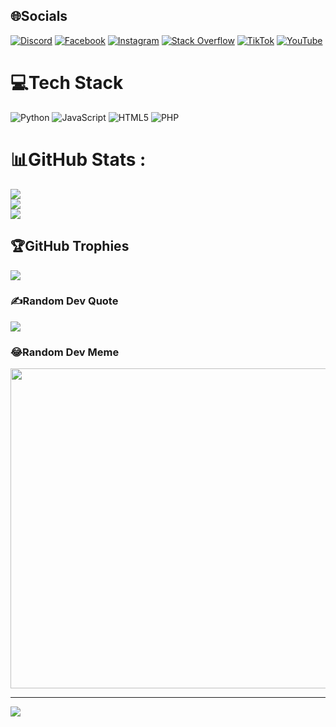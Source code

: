 
## 🌐Socials
[![Discord](https://img.shields.io/badge/Discord-%237289DA.svg?logo=discord&logoColor=white)](htttps://discord.gg/https://discord.gg/Cu77znga2j) [![Facebook](https://img.shields.io/badge/Facebook-%231877F2.svg?logo=Facebook&logoColor=white)](https://facebook.com/TranNguyenTrungHieu.ProVip) [![Instagram](https://img.shields.io/badge/Instagram-%23E4405F.svg?logo=Instagram&logoColor=white)](https://instagram.com/trunghieu._.26) [![Stack Overflow](https://img.shields.io/badge/-Stackoverflow-FE7A16?logo=stack-overflow&logoColor=white)](https://stackoverflow.com/users/20885843) [![TikTok](https://img.shields.io/badge/TikTok-%23000000.svg?logo=TikTok&logoColor=white)](https://tiktok.com/@quachsontung.info) [![YouTube](https://img.shields.io/badge/YouTube-%23FF0000.svg?logo=YouTube&logoColor=white)](https://youtube.com/c/@trannguyentrunghieu3290) 

# 💻Tech Stack
![Python](https://img.shields.io/badge/python-3670A0?style=for-the-badge&logo=python&logoColor=ffdd54) ![JavaScript](https://img.shields.io/badge/javascript-%23323330.svg?style=for-the-badge&logo=javascript&logoColor=%23F7DF1E) ![HTML5](https://img.shields.io/badge/html5-%23E34F26.svg?style=for-the-badge&logo=html5&logoColor=white) ![PHP](https://img.shields.io/badge/php-%23777BB4.svg?style=for-the-badge&logo=php&logoColor=white)
# 📊GitHub Stats :
![](https://github-readme-stats.vercel.app/api?username=trunghieu-2006&theme=radical&hide_border=false&include_all_commits=false&count_private=false)<br/>
![](https://github-readme-streak-stats.herokuapp.com/?user=trunghieu-2006&theme=radical&hide_border=false)<br/>
![](https://github-readme-stats.vercel.app/api/top-langs/?username=trunghieu-2006&theme=radical&hide_border=false&include_all_commits=false&count_private=false&layout=compact)

## 🏆GitHub Trophies
![](https://github-trophies.vercel.app/?username=trunghieu-2006&theme=radical&no-frame=false&no-bg=false&margin-w=4)

### ✍️Random Dev Quote
![](https://quotes-github-readme.vercel.app/api?type=horizontal&theme=radical)

### 😂Random Dev Meme
<img src="https://random-memer.herokuapp.com/" width="512px"/>

---
[![](https://visitcount.itsvg.in/api?id=trunghieu-2006&icon=0&color=0)](https://visitcount.itsvg.in)
